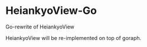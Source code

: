# HeiankyoView-Go

Go-rewrite of HeiankyoView

HeiankyoView will be re-implemented on top of goraph.
